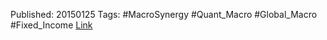 
Published: 20150125
Tags: #MacroSynergy #Quant_Macro #Global_Macro #Fixed_Income 
[Link](obsidian://open?vault=Akul's%20Notebook&file=Library%2Fjournals%2Cmagazines%2FMacroSynergy%2FPredicting%20bond%20returns.pdf)

